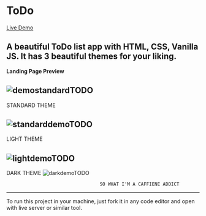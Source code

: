 # ToDo
[Live Demo](https://inspiring-palmier-6e7c44.netlify.app/)

A beautiful ToDo list app with HTML, CSS, Vanilla JS. It has 3 beautiful themes for your liking.
-------------------
**Landing Page Preview**

![demostandardTODO](https://github.com/Aryan-Jadon18/ToDo/assets/95238912/bad39ba7-30ff-412b-9783-9dbae6d53c06)
-------------------
STANDARD THEME

![standarddemoTODO](https://github.com/Aryan-Jadon18/ToDo/assets/95238912/5f8cc99a-390b-4027-82c7-fa29804ebed6)
-------------------
LIGHT THEME

![lightdemoTODO](https://github.com/Aryan-Jadon18/ToDo/assets/95238912/978005c2-c79c-48fc-ac19-913509213e14)
-------------------
DARK THEME
![darkdemoTODO](https://github.com/Aryan-Jadon18/ToDo/assets/95238912/ee476dab-9b8f-4cd9-8e1c-e6e425b9bbf5)

                                      SO WHAT I'M A CAFFIENE ADDICT
                                      
-------------------
To run this project in your machine, just fork it in any code editor and open with live server or similar tool.

